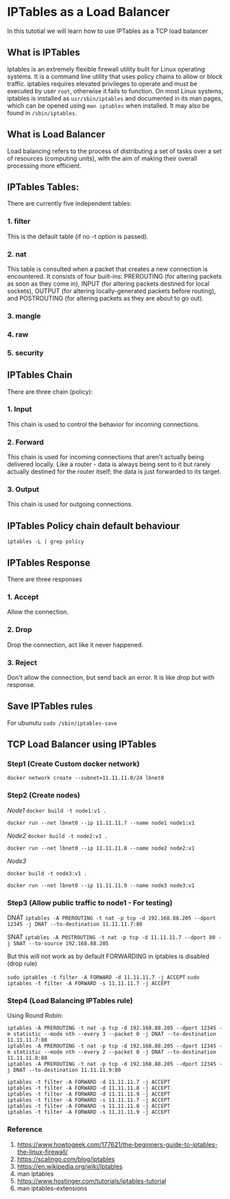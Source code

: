 # IPTables as a Load Balancer
 In this tutotial we will learn how to use IPTables as a TCP load balancer

## What is IPTables
 Iptables is an extremely flexible firewall utility built for Linux operating systems. It is a command line utility that uses policy chains to allow or block traffic. iptables requires elevated privileges to operate and must be executed by user `root`, otherwise it fails to function. On most Linux systems, iptables is installed as `usr/sbin/iptables` and documented in its man pages, which can be opened using `man iptables` when installed. It may also be found in `/sbin/iptables`.

## What is Load Balancer
Load balancing refers to the process of distributing a set of tasks over a set of resources (computing units), with the aim of making their overall processing more efficient.

## IPTables Tables:
There are currently five independent tables:

### 1. filter
This is the default table (if no -t option is passed).

### 2. nat
This  table is consulted when a packet that creates a new connection is encountered.  It consists of four built-ins: PREROUTING (for altering packets as soon as they come in), INPUT (for altering packets destined for local sockets), OUTPUT (for altering locally-generated packets before routing), and POSTROUTING (for altering packets as they are about to go out).

### 3. mangle
### 4. raw
### 5. security

## IPTables Chain
 There are three chain (policy):

### 1. Input
 This chain is used to control the behavior for incoming connections.

### 2. Forward
 This chain is used for incoming connections that aren't actually being delivered locally. Like a router - data is always being sent to it but rarely actually destined for the router itself; the data is just forwarded to its target.

### 3. Output
This chain is used for outgoing connections.  

## IPTables Policy chain default behaviour
`iptables -L | grep policy`

## IPTables Response
There are three responses

### 1. Accept
Allow the connection.

### 2. Drop
Drop the connection, act like it never happened.

### 3. Reject
Don't allow the connection, but send back an error. It is like *drop* but with response.

## Save IPTables rules
For ubunutu
`sudo /sbin/iptables-save`

## TCP Load Balancer using IPTables


### Step1 (Create Custom docker network)
`docker network create --subnet=11.11.11.0/24 lbnet0`

### Step2 (Create nodes)

*Node1*
`docker build -t node1:v1 .`

`docker run --net lbnet0 --ip 11.11.11.7 --name node1 node1:v1`

*Node2*
`docker build -t node2:v1 .`

`docker run --net lbnet0 --ip 11.11.11.8 --name node2 node2:v1`

*Node3*

`docker build -t node3:v1 .`

`docker run --net lbnet0 --ip 11.11.11.9 --name node3 node3:v1`

### Step3 (Allow public traffic to node1 - For testing)
DNAT
`iptables -A PREROUTING -t nat -p tcp -d 192.168.88.205 --dport 12345 -j DNAT --to-destination 11.11.11.7:80`

SNAT
`iptables -A POSTROUTING -t nat -p tcp -d 11.11.11.7 --dport 80 -j SNAT --to-source 192.168.88.205 `

But this will not work as by default FORWARDING in iptables is disabled (drop rule)

`sudo iptables -t filter -A FORWARD -d 11.11.11.7 -j ACCEPT`
`sudo iptables -t filter -A FORWARD -s 11.11.11.7 -j ACCEPT`

### Step4 (Load Balancing IPTables rule)
Using Round Robin:

```
iptables -A PREROUTING -t nat -p tcp -d 192.168.88.205 --dport 12345 -m statistic --mode nth --every 3 --packet 0 -j DNAT --to-destination 11.11.11.7:80
iptables -A PREROUTING -t nat -p tcp -d 192.168.88.205 --dport 12345 -m statistic --mode nth --every 2 --packet 0 -j DNAT --to-destination 11.11.11.8:80
iptables -A PREROUTING -t nat -p tcp -d 192.168.88.205 --dport 12345 -j DNAT --to-destination 11.11.11.9:80
```

```
iptables -t filter -A FORWARD -d 11.11.11.7 -j ACCEPT
iptables -t filter -A FORWARD -d 11.11.11.8 -j ACCEPT
iptables -t filter -A FORWARD -d 11.11.11.9 -j ACCEPT
iptables -t filter -A FORWARD -s 11.11.11.7 -j ACCEPT
iptables -t filter -A FORWARD -s 11.11.11.8 -j ACCEPT
iptables -t filter -A FORWARD -s 11.11.11.9 -j ACCEPT
```

### Reference
1. https://www.howtogeek.com/177621/the-beginners-guide-to-iptables-the-linux-firewall/
2. https://scalingo.com/blog/iptables
3. https://en.wikipedia.org/wiki/Iptables
4. man iptables
5. https://www.hostinger.com/tutorials/iptables-tutorial
6. man iptables-extensions